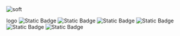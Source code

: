 <img src="https://camo.githubusercontent.com/68a59c98812ab6ee1ff5e1fc00366aa2e51a94027a1d59a845ba4e5be94285ff/68747470733a2f2f63617073756c652d72656e6465722e76657263656c2e6170702f6170693f747970653d736f667426636f6c6f723d6175746f26746578743d476f6f64253230746f253230757365253230776974682532306f74686572253230726561646d6526666f6e7453697a653d343026616e696d6174696f6e3d7477696e6b6c696e67" alt="soft" data-canonical-src="https://capsule-render.vercel.app/api?type=soft&amp;color=auto&amp;text=Good%20to%20use%20with%20other%20readme&amp;fontSize=40&amp;animation=twinkling" style="max-width: 100%;">

logo
<img alt="Static Badge" src="https://img.shields.io/badge/pandas%20-%20%232E6DA8">
<img alt="Static Badge" src="https://img.shields.io/badge/numpy%20-%20%233B78E2">
<img alt="Static Badge" src="https://img.shields.io/badge/seaborn%20-%20%23674BBB">
<img alt="Static Badge" src="https://img.shields.io/badge/matplotlib%20-%20%233483A0">
<img alt="Static Badge" src="https://img.shields.io/badge/sklearn%20-%20%23DA795E">
<img alt="Static Badge" src="https://img.shields.io/badge/plotly%20-%20black">
